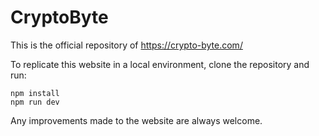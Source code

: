 # CryptoByte
This is the official repository of https://crypto-byte.com/

To replicate this website in a local environment, clone the repository and run:
```
npm install
npm run dev
```

Any improvements made to the website are always welcome.
